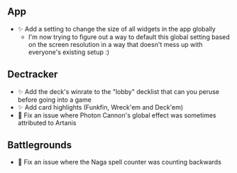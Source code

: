## App

-   ✨ Add a setting to change the size of all widgets in the app globally
    -   I'm now trying to figure out a way to default this global setting based on the screen resolution in a way that doesn't mess up with everyone's existing setup :)

## Dectracker

-   ✨ Add the deck's winrate to the "lobby" decklist that can you peruse before going into a game
-   ✨ Add card highlights (Funkfin, Wreck'em and Deck'em)
-   🐞 Fix an issue where Photon Cannon's global effect was sometimes attributed to Artanis

## Battlegrounds

-   🐞 Fix an issue where the Naga spell counter was counting backwards
